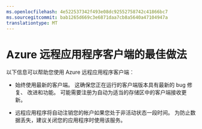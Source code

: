 ```yaml
---
ms.openlocfilehash: 4e522537342f493e08dc92552758742c41866bc7
ms.sourcegitcommit: bab1265d669c3e6871daa7cb8a5640a47104947a
translationtype: MT
---
```


<properties 
    pageTitle="Azure 远程应用程序客户端的最佳做法"
    description="了解有关使用远程应用程序客户端的最佳做法" 
    services="remoteapp" 
    documentationCenter="" 
    authors="lizap" 
    manager="mbaldwin" />

<tags 
    ms.service="remoteapp" 
    ms.workload="compute" 
    ms.tgt_pltfrm="na" 
    ms.devlang="na" 
    ms.topic="article" 
    ms.date="08/12/2015" 
    ms.author="elizapo" />



# Azure 远程应用程序客户端的最佳做法

以下信息可以帮助您使用 Azure 远程应用程序客户端︰

- 始终使用最新的客户端。 这确保您正在运行的客户端版本具有最新的 bug 修复、 改进和功能。 可能需要注册为自动为适当的存储区中的客户端接收更新。

- 远程应用程序将自动注销您的帐户如果您处于非活动状态一段时间。 为防止数据丢失，建议关闭您的应用程序时使用该服务。
 